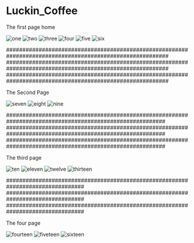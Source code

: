 # Luckin_Coffee

The first page home

![one](https://github.com/Youhana-Gergis/Luckin_Coffee/assets/124525093/d6c2f12c-1661-49bd-820b-9332734395ee)
![two](https://github.com/Youhana-Gergis/Luckin_Coffee/assets/124525093/2455da7b-ed5d-46b4-8f6e-72838a2049d3)
![three](https://github.com/Youhana-Gergis/Luckin_Coffee/assets/124525093/5c3bcc56-dcbc-401e-899e-a375407afcf7)
![four](https://github.com/Youhana-Gergis/Luckin_Coffee/assets/124525093/bd82f7dd-176d-4b3f-8db9-7a68ffb94edb)
![five](https://github.com/Youhana-Gergis/Luckin_Coffee/assets/124525093/2d1b2eea-39cb-47f5-830d-e1fb127bf4e1)
![six](https://github.com/Youhana-Gergis/Luckin_Coffee/assets/124525093/88501c3a-6bb1-41f8-aafe-a75b10301c4f)

##########################################################################################################
##########################################################################################################
##########################################################################################################

The Second Page

![seven](https://github.com/Youhana-Gergis/Luckin_Coffee/assets/124525093/dff3070c-fc30-45e8-868b-b05d8a5f7441)
![eight](https://github.com/Youhana-Gergis/Luckin_Coffee/assets/124525093/7d6b38d5-70d0-4235-86e7-2c2538811c5b)
![nine](https://github.com/Youhana-Gergis/Luckin_Coffee/assets/124525093/05dc5157-4cf5-4a94-bfed-2821959db84f)

#########################################################################################################
#########################################################################################################
#########################################################################################################


The third page


![ten](https://github.com/Youhana-Gergis/Luckin_Coffee/assets/124525093/46452f23-d671-4c48-8827-740c0dc06878)
![eleven](https://github.com/Youhana-Gergis/Luckin_Coffee/assets/124525093/0aced149-1e80-4175-8d07-2cf8e562be36)
![twelve](https://github.com/Youhana-Gergis/Luckin_Coffee/assets/124525093/eea689cc-50f4-40b7-9810-2908644cad49)
![thirteen](https://github.com/Youhana-Gergis/Luckin_Coffee/assets/124525093/02f59fb2-143a-43af-b519-83c947ae1f35)



################################################################################
################################################################################
################################################################################


The four page


![fourteen](https://github.com/Youhana-Gergis/Luckin_Coffee/assets/124525093/b9fd02e6-5d16-4943-aacb-22d09d09ab12)
![fiveteen](https://github.com/Youhana-Gergis/Luckin_Coffee/assets/124525093/460ebe9e-c7f8-4534-b6e5-f76f1d49f8db)
![sixteen](https://github.com/Youhana-Gergis/Luckin_Coffee/assets/124525093/40108bbd-8bf7-47d9-ae51-8cfd4df9e789)

